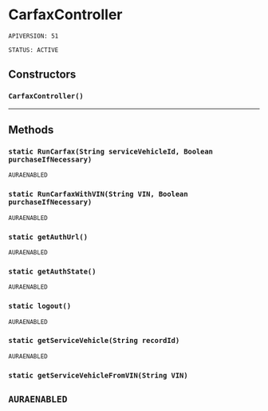 # CarfaxController

`APIVERSION: 51`

`STATUS: ACTIVE`
## Constructors
### `CarfaxController()`
---
## Methods
### `static RunCarfax(String serviceVehicleId, Boolean purchaseIfNecessary)`

`AURAENABLED`
### `static RunCarfaxWithVIN(String VIN, Boolean purchaseIfNecessary)`

`AURAENABLED`
### `static getAuthUrl()`

`AURAENABLED`
### `static getAuthState()`

`AURAENABLED`
### `static logout()`

`AURAENABLED`
### `static getServiceVehicle(String recordId)`

`AURAENABLED`
### `static getServiceVehicleFromVIN(String VIN)`

`AURAENABLED`
---
